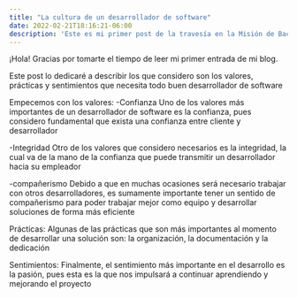 ```yaml
---
title: "La cultura de un desarrollador de software"
date: 2022-02-21T18:16:21-06:00
description: 'Este es mi primer post de la travesía en la Misión de Backend con Node JS de Launch X.'
---
```


¡Hola! Gracias por tomarte el tiempo de leer mi primer entrada de mi blog.

Este post lo dedicaré a describir los que considero son los valores, prácticas y sentimientos que necesita todo buen desarrollador de software

Empecemos con los valores:
-Confianza
Uno de los valores más importantes de un desarrollador de software es la confianza, pues considero fundamental que exista una confianza entre cliente y desarrollador

-Integridad
Otro de los valores que considero necesarios es la integridad, la cual va de la mano de la confianza que puede transmitir un desarrollador hacia su empleador

-compañerismo
Debido a que en muchas ocasiones será necesario trabajar con otros desarrolladores, es sumamente importante tener un sentido de compañerismo para poder trabajar mejor como equipo y desarrollar soluciones de forma más eficiente


Prácticas:
Algunas de las prácticas que son más importantes al momento de desarrollar una solución son: la organización, la documentación y la dedicación

Sentimientos:
Finalmente, el sentimiento más importante en el desarrollo es la pasión, pues esta es la que nos impulsará a continuar aprendiendo y mejorando el proyecto
